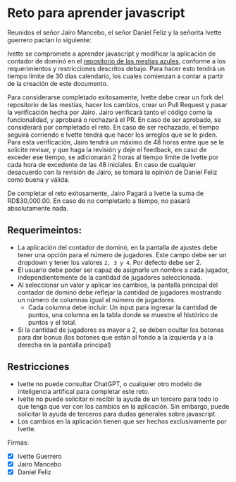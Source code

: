 # Reto para aprender javascript

Reunidos el señor Jairo Mancebo, el señor Daniel Feliz y la señorita Ivette guerrero pactan lo siguiente:

Ivette se compromete a aprender javascript y modificar la aplicación de contador de dominó en el [repositorio de las mestias azules](https://github.com/mancebo29/mesitas-azules), conforme a los requerimientos y restricciones descritos debajo.
Para hacer esto tendrá un tiempo límite de 30 días calendario, los cuales comienzan a contar a partir de la creación de este documento.

Para considerarse completado exitosamente, Ivette debe crear un fork del repositorio de las mestias, hacer los cambios, crear un Pull Request y pasar la verificación hecha por Jairo. Jairo verificará
tanto el código como la funcionalidad, y aprobará o rechazará el PR. En caso de ser aprobado, se considerará por completado el reto. En caso de ser rechazado, el tiempo seguirá
corriendo e Ivette tendrá que hacer los arreglos que se le piden. Para esta verificación, Jairo tendrá un máximo de 48 horas entre que se le solicite revisar, y que haga la 
revisión y deje el feedback, en caso de exceder ese tiempo, se adicionarán 2 horas al tiempo límite de Ivette por cada hora de excedente de las 48 iniciales. En caso de cualquier
desacuerdo con la revisión de Jairo, se tomará la opinión de Daniel Feliz como buena y válida.

De completar el reto exitosamente, Jairo Pagará a Ivette la suma de RD$30,000.00. En caso de no completarlo a tiempo, no pasará absolutamente nada.

## Requerimeintos:
- La aplicación del contador de dominó, en la pantalla de ajustes debe tener una opción para el número de jugadores. Este campo debe ser un dropdown y tener los valores `2, 3 y 4`. Por defecto debe ser 2.
- El usuario debe poder ser capaz de asignarle un nombre a cada jugador, independientemente de la cantidad de jugadores seleccionada.
- Al seleccionar un valor y aplicar los cambios, la pantalla principal del contador de dominó debe reflejar la cantidad de jugadores mostrando un número de columnas igual al número de jugadores.
  - Cada columna debe incluir: Un input para ingresar la cantidad de puntos, una columna en la tabla donde se muestre el histórico de puntos y el total.
- Si la cantidad de jugadores es mayor a 2, se deben ocultar los botones para dar bonus (los botones que están al fondo a la izquierda y a la derecha en la pantalla principal)


## Restricciones
- Ivette no puede consultar ChatGPT, o cualquier otro modelo de inteligencia artifical para completar este reto.
- Ivette no puede solicitar ni recibir la ayuda de un tercero para todo lo que tenga que ver con los cambios en la aplicación. Sin embargo, puede solicitar la ayuda de terceros para dudas generales sobre javascript.
- Los cambios en la aplicación tienen que ser hechos exclusivamente por Ivette.

Firmas:

- [x] Ivette Guerrero
- [x] Jairo Mancebo
- [x] Daniel Feliz
